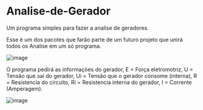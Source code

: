 # Analise-de-Gerador
Um programa simples para fazer a analise de geradores.

Esse é um dos pacotes que farão parte de um futuro projeto que unirá todos os Analise em um só programa.

![image](https://cdn.discordapp.com/attachments/557208766970462278/741725798913802330/2020-08-08_15-30.png)

O programa pedirá as informações do gerador, E = Força eletromotriz, U = Tensão que sai do gerador, Ui = Tensão que o gerador consome (interna), R = Resistencia do circuito, Ri = Resistencia interna do gerador, I = Corrente (Amperagem).

![image](https://cdn.discordapp.com/attachments/557208766970462278/741726216293187594/unknown.png)
